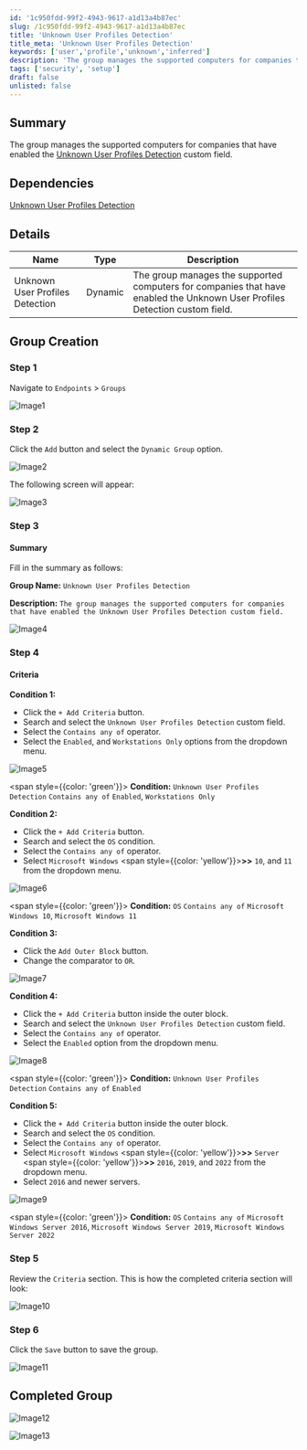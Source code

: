 ```yaml
---
id: '1c950fdd-99f2-4943-9617-a1d13a4b87ec'
slug: /1c950fdd-99f2-4943-9617-a1d13a4b87ec
title: 'Unknown User Profiles Detection'
title_meta: 'Unknown User Profiles Detection'
keywords: ['user','profile','unknown','inferred']
description: 'The group manages the supported computers for companies that have enabled the Unknown User Profiles Detection custom field.'
tags: ['security', 'setup']
draft: false
unlisted: false
---
```


## Summary

The group manages the supported computers for companies that have enabled the [Unknown User Profiles Detection](/docs/a7ba6a52-18ae-4c71-8545-5a41999fa41b) custom field.

## Dependencies

[Unknown User Profiles Detection](/docs/a7ba6a52-18ae-4c71-8545-5a41999fa41b)

## Details

| Name | Type  | Description |
| ------ | ------ | ----------- |
| Unknown User Profiles Detection | Dynamic  | The group manages the supported computers for companies that have enabled the Unknown User Profiles Detection custom field. |

## Group Creation

### Step 1

Navigate to `Endpoints` > `Groups`

![Image1](../../../static/img/cwrmm-group-unknown-user-profiles-detection/Image1.png)

### Step 2

Click the `Add` button and select the `Dynamic Group` option.

![Image2](../../../static/img/cwrmm-group-unknown-user-profiles-detection/Image2.png)

The following screen will appear:

![Image3](../../../static/img/cwrmm-group-unknown-user-profiles-detection/Image3.png)

### Step 3

#### Summary

Fill in the summary as follows:

**Group Name:** `Unknown User Profiles Detection`

**Description:** `The group manages the supported computers for companies that have enabled the Unknown User Profiles Detection custom field.`

![Image4](../../../static/img/cwrmm-group-unknown-user-profiles-detection/Image4.png)

### Step 4

#### Criteria

**Condition 1:**

- Click the `+ Add Criteria` button.
- Search and select the `Unknown User Profiles Detection` custom field.
- Select the `Contains any of` operator.
- Select the `Enabled`, and `Workstations Only` options from the dropdown menu.

![Image5](../../../static/img/cwrmm-group-unknown-user-profiles-detection/Image5.png)

<span style={{color: 'green'}}> **Condition:** `Unknown User Profiles Detection` `Contains any of` `Enabled`, `Workstations Only` </span>

**Condition 2:**

- Click the `+ Add Criteria` button.
- Search and select the `OS` condition.
- Select the `Contains any of` operator.
- Select `Microsoft Windows` <span style={{color: 'yellow'}}>**>>**</span> `10`, and `11` from the dropdown menu.

![Image6](../../../static/img/cwrmm-group-unknown-user-profiles-detection/Image6.png)

<span style={{color: 'green'}}> **Condition:** `OS` `Contains any of` `Microsoft Windows 10`, `Microsoft Windows 11` </span>

**Condition 3:**

- Click the `Add Outer Block` button.
- Change the comparator to `OR`.

![Image7](../../../static/img/cwrmm-group-unknown-user-profiles-detection/Image7.png)

**Condition 4:**

- Click the `+ Add Criteria` button inside the outer block.
- Search and select the `Unknown User Profiles Detection` custom field.
- Select the `Contains any of` operator.
- Select the `Enabled` option from the dropdown menu.

![Image8](../../../static/img/cwrmm-group-unknown-user-profiles-detection/Image8.png)

<span style={{color: 'green'}}> **Condition:** `Unknown User Profiles Detection` `Contains any of` `Enabled` </span>

**Condition 5:**

- Click the `+ Add Criteria` button inside the outer block.
- Search and select the `OS` condition.
- Select the `Contains any of` operator.
- Select `Microsoft Windows` <span style={{color: 'yellow'}}>**>>**</span> `Server` <span style={{color: 'yellow'}}>**>>**</span> `2016`, `2019`, and `2022` from the dropdown menu.
- Select `2016` and newer servers.

![Image9](../../../static/img/cwrmm-group-unknown-user-profiles-detection/Image9.png)

<span style={{color: 'green'}}> **Condition:** `OS` `Contains any of` `Microsoft Windows Server 2016`, `Microsoft Windows Server 2019`, `Microsoft Windows Server 2022`</span>

### Step 5

Review the `Criteria` section. This is how the completed criteria section will look: 

![Image10](../../../static/img/cwrmm-group-unknown-user-profiles-detection/Image10.png)

### Step 6

Click the `Save` button to save the group.

![Image11](../../../static/img/cwrmm-group-unknown-user-profiles-detection/Image11.png)

## Completed Group

![Image12](../../../static/img/cwrmm-group-unknown-user-profiles-detection/Image12.png)

![Image13](../../../static/img/cwrmm-group-unknown-user-profiles-detection/Image13.png)
